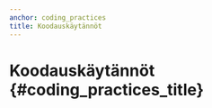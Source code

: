 ```yaml
---
anchor: coding_practices
title: Koodauskäytännöt
---
```


# Koodauskäytännöt {#coding_practices_title}
